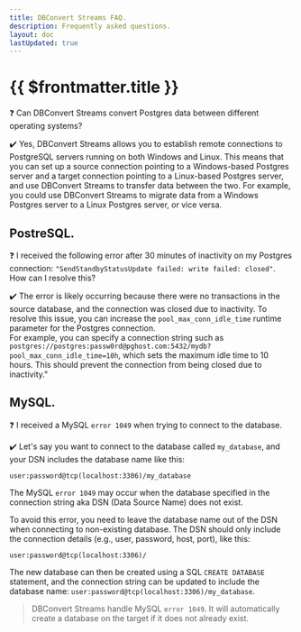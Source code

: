 ```yaml
---
title: DBConvert Streams FAQ.
description: Frequently asked questions.
layout: doc
lastUpdated: true
---
```


# {{ $frontmatter.title }}

:question: Can DBConvert Streams convert Postgres data between different operating systems?

:heavy_check_mark: Yes, DBConvert Streams allows you to establish remote connections to PostgreSQL servers running on both Windows and Linux. This means that you can set up a source connection pointing to a Windows-based Postgres server and a target connection pointing to a Linux-based Postgres server, and use DBConvert Streams to transfer data between the two. For example, you could use DBConvert Streams to migrate data from a Windows Postgres server to a Linux Postgres server, or vice versa.

## PostreSQL.

:question: I received the following error after 30 minutes of inactivity on my Postgres connection: `"SendStandbyStatusUpdate failed: write failed: closed"`. How can I resolve this?

:heavy_check_mark: The error is likely occurring because there were no transactions in the source database, and the connection was closed due to inactivity. To resolve this issue, you can increase the `pool_max_conn_idle_time` runtime parameter for the Postgres connection.  
For example, you can specify a connection string such as `postgres://postgres:passw0rd@pghost.com:5432/mydb?pool_max_conn_idle_time=10h`, which sets the maximum idle time to 10 hours. This should prevent the connection from being closed due to inactivity."

## MySQL.

:question: I received a MySQL `error 1049` when trying to connect to the database.
 
:heavy_check_mark: Let's say you want to connect to the database called `my_database`, and your DSN includes the database name like this:

```
user:password@tcp(localhost:3306)/my_database
```

The MySQL `error 1049` may occur when the database specified in the connection string aka DSN (Data Source Name) does not exist. 

To avoid this error, you need to leave the database name out of the DSN when connecting to non-existing database. The DSN should only include the connection details (e.g., user, password, host, port), like this:

```
user:password@tcp(localhost:3306)/
```

The new database can then be created using a SQL `CREATE DATABASE` statement, and the connection string can be updated to include the database name: `user:password@tcp(localhost:3306)/my_database`.

> DBConvert Streams handle MySQL `error 1049`. It will automatically create a database on the target if it does not already exist.  
